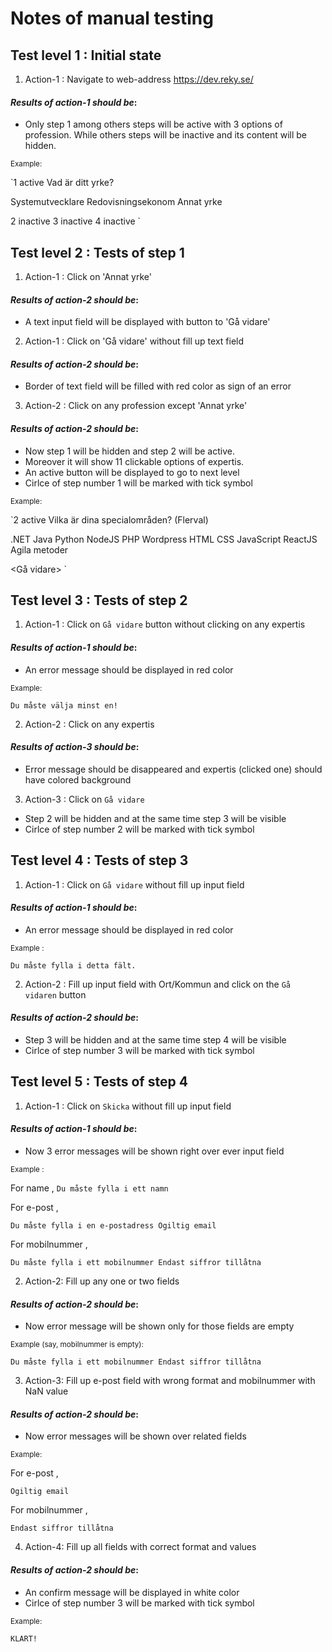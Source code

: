# Notes of manual testing

## Test level 1 : Initial state

1. Action-1 : Navigate to web-address https://dev.reky.se/

#### _Results of action-1 should be_:

- Only step 1 among others steps will be active with 3 options of profession. While others steps will be inactive and its content will be hidden.

<sub>Example:</sub>

`1 active
Vad är ditt yrke?

Systemutvecklare Redovisningsekonom Annat yrke

2 inactive
3 inactive
4 inactive
` 

## Test level 2 : Tests of step 1

1. Action-1 : Click on 'Annat yrke'
#### _Results of action-2 should be_:

- A text input field will be displayed with button to 'Gå vidare'

2. Action-1 : Click on 'Gå vidare' without fill up text field
#### _Results of action-2 should be_:

- Border of text field will be filled with red color as sign of an error

3. Action-2 : Click on any profession except 'Annat yrke'

#### _Results of action-2 should be_:

- Now step 1 will be hidden and step 2 will be active.
- Moreover it will show 11 clickable options of expertis.
- An active button will be displayed to go to next level
- Cirlce of step number 1 will be marked with tick symbol

<sub>Example:</sub>

`2 active
Vilka är dina specialområden? (Flerval)

.NET Java Python NodeJS PHP Wordpress HTML CSS JavaScript ReactJS Agila metoder

<Gå vidare>
`

## Test level 3 : Tests of step 2 

1. Action-1 : Click on `Gå vidare` button without clicking on any expertis

#### _Results of action-1 should be_:

- An error message should be displayed in red color

<sub>Example:</sub>

`Du måste välja minst en!`

2. Action-2 : Click on any expertis

#### _Results of action-3 should be_:

- Error message should be disappeared and expertis (clicked one) should have colored background

3. Action-3 : Click on `Gå vidare`

- Step 2 will be hidden and at the same time step 3 will be visible
- Cirlce of step number 2 will be marked with tick symbol



## Test level 4 : Tests of step 3

1. Action-1 : Click on `Gå vidare` without fill up input field

#### _Results of action-1 should be_:

- An error message should be displayed in red color

<sub>Example :</sub>

`Du måste fylla i detta fält.`

2. Action-2 : Fill up input field with Ort/Kommun and click on the `Gå vidaren` button

#### _Results of action-2 should be_:

- Step 3 will be hidden and at the same time step 4 will be visible
- Cirlce of step number 3 will be marked with tick symbol

## Test level 5 : Tests of step 4

1. Action-1 : Click on `Skicka` without fill up input field

#### _Results of action-1 should be_:

- Now 3 error messages will be shown right over ever input field

<sub>Example :</sub>

For name ,
`Du måste fylla i ett namn`

For e-post ,

`Du måste fylla i en e-postadress
Ogiltig email`

For mobilnummer ,

`Du måste fylla i ett mobilnummer
Endast siffror tillåtna`

2. Action-2: Fill up any one or two fields 

#### _Results of action-2 should be_:

- Now error message will be shown only for those fields are empty

<sub>Example (say, mobilnummer is empty):</sub>

`Du måste fylla i ett mobilnummer
Endast siffror tillåtna`

3. Action-3: Fill up e-post field with wrong format and mobilnummer with NaN value 

#### _Results of action-2 should be_:

- Now error messages will be shown over related fields

<sub>Example:</sub>

For e-post ,

`Ogiltig email`

For mobilnummer ,

`Endast siffror tillåtna`

4. Action-4: Fill up all fields with correct format and values 

#### _Results of action-2 should be_:

- An confirm message will be displayed in white color 
- Cirlce of step number 3 will be marked with tick symbol

<sub>Example:</sub>

`KLART!`